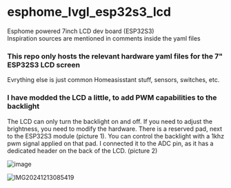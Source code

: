 # esphome_lvgl_esp32s3_lcd
Esphome powered 7inch LCD dev board (ESP32S3)  
Inspiration sources are mentioned in comments inside the yaml files

### This repo only hosts the relevant hardware yaml files for the 7" ESP32S3 LCD screen
Evrything else is just common Homeasisstant stuff, sensors, switches, etc.

### I have modded the LCD a little, to add PWM capabilities to the backlight 
The LCD can only turn the backlight on and off. If you need to adjust the brightness, you need to modify the hardware. There is a reserved pad, next to the ESP32S3 module (picture 1).
You can control the backlight with a 1khz pwm signal applied on that pad.
I connected it to the ADC pin, as it has a dedicated header on the back of the LCD. (picture 2)

![image](https://github.com/user-attachments/assets/af2bb7c0-7ee2-4a6a-874d-4451b36c0ad6)


![IMG20241213085419](https://github.com/user-attachments/assets/81657d15-0701-412f-b8a7-78dac5aeb99e)

